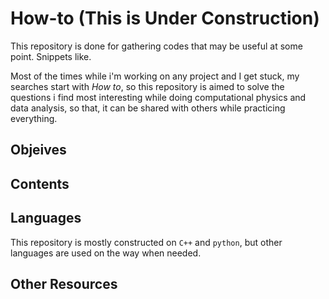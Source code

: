 # How-to (This is Under Construction)
This repository is done for gathering codes that may be useful at some point. Snippets like.

Most of the times while i'm working on any project and I get stuck, my searches start with *How to*, so this repository is aimed to solve the questions i find most interesting while doing computational physics and data analysis, so that, it can be shared with others while practicing everything.


## Objeives
## Contents
## Languages

This repository is mostly constructed on ```C++``` and ```python```, but other languages are used on the way when needed.
## Other Resources
